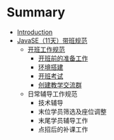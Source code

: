 # Summary

* [Introduction](README.md)
* [JavaSE（11天）带班规范](javase11tian-ff09-dai-ban-gui-fan.md)
  * [开班工作规范](javase11tian-ff09-dai-ban-gui-fan/kai-ban-gong-zuo-gui-fan.md)
    * [开班前的准备工作](javase11tian-ff09-dai-ban-gui-fan/kai-ban-gong-zuo-gui-fan/kai-ban-qian-de-zhun-bei-gong-zuo.md)
    * [环境搭建](javase11tian-ff09-dai-ban-gui-fan/kai-ban-gong-zuo-gui-fan/huan-jing-da-jian.md)
    * [开班考试](javase11tian-ff09-dai-ban-gui-fan/kai-ban-gong-zuo-gui-fan/kai-ban-kao-shi.md)
    * [创建教学交流群](javase11tian-ff09-dai-ban-gui-fan/kai-ban-gong-zuo-gui-fan/chuang-jian-jiao-xue-jiao-liu-qun.md)
  * 日常辅导工作规范
    * 技术辅导
    * 末位学员筛选及座位调整
    * 末尾学员辅导工作
    * 点招后的补课工作

